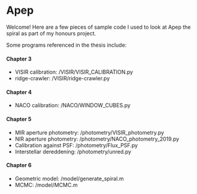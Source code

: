 # Apep
Welcome! Here are a few pieces of sample code I used to look at Apep the spiral as part of my honours project. 

Some programs referenced in the thesis include:

#### Chapter 3
- VISIR calibration: /VISIR/VISIR_CALIBRATION.py
- ridge-crawler: /VISIR/ridge-crawler.py

#### Chapter 4
- NACO calibration: /NACO/WINDOW_CUBES.py

#### Chapter 5
- MIR aperture photometry: /photometry/VISIR_photometry.py
- NIR aperture photometry: /photometry/NACO_photometry_2019.py
- Calibration against PSF: /photometry/Flux_PSF.py
- Interstellar dereddening: /photometry/unred.py

#### Chapter 6
- Geometric model: /model/generate_spiral.m
- MCMC: /model/MCMC.m
